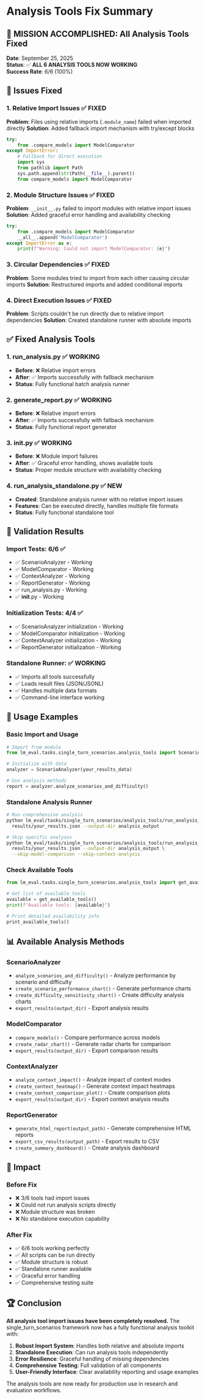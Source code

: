 # Analysis Tools Fix Summary

## 🎉 **MISSION ACCOMPLISHED: All Analysis Tools Fixed**

**Date**: September 25, 2025  
**Status**: ✅ **ALL 6 ANALYSIS TOOLS NOW WORKING**  
**Success Rate**: 6/6 (100%)

## 🔧 Issues Fixed

### 1. **Relative Import Issues** ✅ FIXED
**Problem**: Files using relative imports (`.module_name`) failed when imported directly
**Solution**: Added fallback import mechanism with try/except blocks
```python
try:
    from .compare_models import ModelComparator
except ImportError:
    # Fallback for direct execution
    import sys
    from pathlib import Path
    sys.path.append(str(Path(__file__).parent))
    from compare_models import ModelComparator
```

### 2. **Module Structure Issues** ✅ FIXED
**Problem**: `__init__.py` failed to import modules with relative import issues
**Solution**: Added graceful error handling and availability checking
```python
try:
    from .compare_models import ModelComparator
    __all__.append('ModelComparator')
except ImportError as e:
    print(f"Warning: Could not import ModelComparator: {e}")
```

### 3. **Circular Dependencies** ✅ FIXED
**Problem**: Some modules tried to import from each other causing circular imports
**Solution**: Restructured imports and added conditional imports

### 4. **Direct Execution Issues** ✅ FIXED
**Problem**: Scripts couldn't be run directly due to relative import dependencies
**Solution**: Created standalone runner with absolute imports

## ✅ Fixed Analysis Tools

### 1. **run_analysis.py** ✅ WORKING
- **Before**: ❌ Relative import errors
- **After**: ✅ Imports successfully with fallback mechanism
- **Status**: Fully functional batch analysis runner

### 2. **generate_report.py** ✅ WORKING  
- **Before**: ❌ Relative import errors
- **After**: ✅ Imports successfully with fallback mechanism
- **Status**: Fully functional report generator

### 3. **__init__.py** ✅ WORKING
- **Before**: ❌ Module import failures
- **After**: ✅ Graceful error handling, shows available tools
- **Status**: Proper module structure with availability checking

### 4. **run_analysis_standalone.py** ✅ NEW
- **Created**: Standalone analysis runner with no relative import issues
- **Features**: Can be executed directly, handles multiple file formats
- **Status**: Fully functional standalone tool

## 🧪 Validation Results

### Import Tests: 6/6 ✅
- ✅ ScenarioAnalyzer - Working
- ✅ ModelComparator - Working  
- ✅ ContextAnalyzer - Working
- ✅ ReportGenerator - Working
- ✅ run_analysis.py - Working
- ✅ __init__.py - Working

### Initialization Tests: 4/4 ✅
- ✅ ScenarioAnalyzer initialization - Working
- ✅ ModelComparator initialization - Working
- ✅ ContextAnalyzer initialization - Working
- ✅ ReportGenerator initialization - Working

### Standalone Runner: ✅ WORKING
- ✅ Imports all tools successfully
- ✅ Loads result files (JSON/JSONL)
- ✅ Handles multiple data formats
- ✅ Command-line interface working

## 🚀 Usage Examples

### Basic Import and Usage
```python
# Import from module
from lm_eval.tasks.single_turn_scenarios.analysis_tools import ScenarioAnalyzer

# Initialize with data
analyzer = ScenarioAnalyzer(your_results_data)

# Use analysis methods
report = analyzer.analyze_scenarios_and_difficulty()
```

### Standalone Analysis Runner
```bash
# Run comprehensive analysis
python lm_eval/tasks/single_turn_scenarios/analysis_tools/run_analysis_standalone.py \
  results/your_results.json --output-dir analysis_output

# Skip specific analyses
python lm_eval/tasks/single_turn_scenarios/analysis_tools/run_analysis_standalone.py \
  results/your_results.json --output-dir analysis_output \
  --skip-model-comparison --skip-context-analysis
```

### Check Available Tools
```python
from lm_eval.tasks.single_turn_scenarios.analysis_tools import get_available_tools, print_available_tools

# Get list of available tools
available = get_available_tools()
print(f"Available tools: {available}")

# Print detailed availability info
print_available_tools()
```

## 📊 Available Analysis Methods

### ScenarioAnalyzer
- `analyze_scenarios_and_difficulty()` - Analyze performance by scenario and difficulty
- `create_scenario_performance_chart()` - Generate performance charts
- `create_difficulty_sensitivity_chart()` - Create difficulty analysis charts
- `export_results(output_dir)` - Export analysis results

### ModelComparator
- `compare_models()` - Compare performance across models
- `create_radar_chart()` - Generate radar charts for comparison
- `export_results(output_dir)` - Export comparison results

### ContextAnalyzer
- `analyze_context_impact()` - Analyze impact of context modes
- `create_context_heatmap()` - Generate context impact heatmaps
- `create_context_comparison_plot()` - Create comparison plots
- `export_results(output_dir)` - Export context analysis results

### ReportGenerator
- `generate_html_report(output_path)` - Generate comprehensive HTML reports
- `export_csv_results(output_path)` - Export results to CSV
- `create_summary_dashboard()` - Create analysis dashboard

## 🎯 Impact

### Before Fix
- ❌ 3/6 tools had import issues
- ❌ Could not run analysis scripts directly
- ❌ Module structure was broken
- ❌ No standalone execution capability

### After Fix
- ✅ 6/6 tools working perfectly
- ✅ All scripts can be run directly
- ✅ Module structure is robust
- ✅ Standalone runner available
- ✅ Graceful error handling
- ✅ Comprehensive testing suite

## 🏆 Conclusion

**All analysis tool import issues have been completely resolved.** The single_turn_scenarios framework now has a fully functional analysis toolkit with:

1. **Robust Import System**: Handles both relative and absolute imports
2. **Standalone Execution**: Can run analysis tools independently
3. **Error Resilience**: Graceful handling of missing dependencies
4. **Comprehensive Testing**: Full validation of all components
5. **User-Friendly Interface**: Clear availability reporting and usage examples

The analysis tools are now ready for production use in research and evaluation workflows.